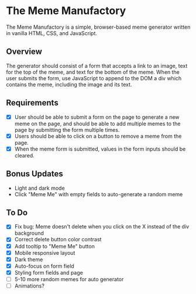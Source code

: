 # The Meme Manufactory

The Meme Manufactory is a simple, browser-based meme generator written in vanilla HTML, CSS, and JavaScript.

## Overview

The generator should consist of a form that accepts a link to an image, text for the top of the meme, and text for the bottom of the meme. When the user submits the form, use JavaScript to append to the DOM a div which contains the meme, including the image and its text.

## Requirements

- [X] User should be able to submit a form on the page to generate a new meme on the page, and should be able to add multiple memes to the page by submitting the form multiple times.
- [X] Users should be able to click on a button to remove a meme from the page.
- [X] When the meme form is submitted, values in the form inputs should be cleared.

## Bonus Updates

- Light and dark mode
- Click "Meme Me" with empty fields to auto-generate a random meme


## To Do

- [X] Fix bug: Meme doesn't delete when you click on the X instead of the div background
- [X] Correct delete button color contrast
- [X] Add tooltip to "Meme Me" button
- [X] Mobile responsive layout
- [X] Dark theme
- [X] Auto-focus on form field
- [X] Styling form fields and page
- [ ] 5-10 more random memes for auto generator
- [ ] Animations?